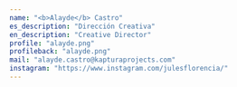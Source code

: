 ```yaml
---
name: "<b>Alayde</b> Castro"
es_description: "Dirección Creativa"
en_description: "Creative Director"
profile: "alayde.png"
profileback: "alayde.png"
mail: "alayde.castro@kapturaprojects.com"
instagram: "https://www.instagram.com/julesflorencia/"
---
```

